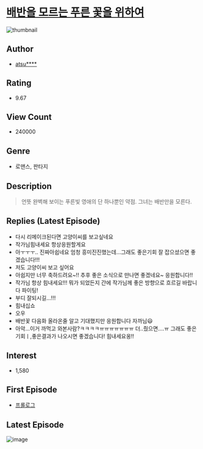 # [배반을 모르는 푸른 꽃을 위하여](https://comic.naver.com/bestChallenge/list?titleId=788498)
![thumbnail](https://image-comic.pstatic.net/user_contents_data/challenge_comic/2022/06/29/326251/thumbnail_202x164d8f7a39e_ae14_4328_97d1_7584125ffd74_00002757.JPEG)

## Author
- [atsu****](https://comic.naver.com/artistTitle?id=326251)

## Rating
- 9.67

## View Count
- 240000

## Genre
- 로맨스, 판타지

## Description
> 언뜻 완벽해 보이는 푸른빛 영애의 단 하나뿐인 약점. 그녀는 배반만을 모른다.

## Replies (Latest Episode)
- 다시 리메이크된다면 고양이씨를 보고싶네요
- 작가님힘내세요 항상응원할게요
- 아ㅜㅜㅜ.. 진짜아쉽네요 엄청 흥미진진했는데...그래도 좋은기회 잘 잡으셨으면 좋겠습니다!!!
- 저도 고양이씨 보고 싶어요
- 아쉽지만 너무 축하드려요~!! 추후 좋은 소식으로 만나면 좋겠네요~ 응원합니다!!
- 작가님 항상 힘내세요!!! 뭐가 되었든지 간에 작가님께 좋은 방향으로 흐르길 바랍니다 파이팅!
- 부디 잘되시길...!!!
- 힘내십쇼
- 오우
- 배반꽃 다음화 올라온줄 알고 기대했지만 응원합니다 자까님😃
- 아악...이거 까먹고 와본사람?ㅋㅋㅋㅋㅠㅠㅠㅠㅠㅠㅠ 더..줬으면....ㅠ 그래도 좋은기회ㅣ,좋은결과가 나오시면 좋겠습니다! 힘내세요옹!!

## Interest
- 1,580

## First Episode
- [프롤로그](https://comic.naver.com/bestChallenge/detail?titleId=788498&no=1)

## Latest Episode
![image](https://image-comic.pstatic.net/user_contents_data/challenge_comic/2022/08/15/326251/upload_7221581600397471846.jpeg)
